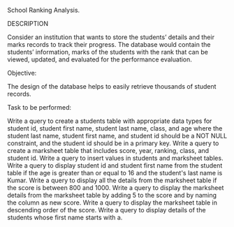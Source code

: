 School Ranking Analysis.

DESCRIPTION

Consider an institution that wants to store the students’ details and their marks records to track their progress. The database would contain the students’ information, marks of the students with the rank that can be viewed, updated, and evaluated for the performance evaluation.

 

Objective:

The design of the database helps to easily retrieve thousands of student records.

 

Task to be performed:

Write a query to create a students table with appropriate data types for student id, student first name, student last name, class, and age where the student last name, student first name, and student id should be a NOT NULL constraint, and the student id should be in a primary key.
Write a query to create a marksheet table that includes score, year, ranking, class, and student id.
Write a query to insert values in students and marksheet tables.
Write a query to display student id and student first name from the student table if the age is greater than or equal to 16 and the student's last name is Kumar.
Write a query to display all the details from the marksheet table if the score is between 800 and 1000.
Write a query to display the marksheet details from the marksheet table by adding 5 to the score and by naming the column as new score.
Write a query to display the marksheet table in descending order of the  score.
Write a query to display details of the students whose first name starts with a.
